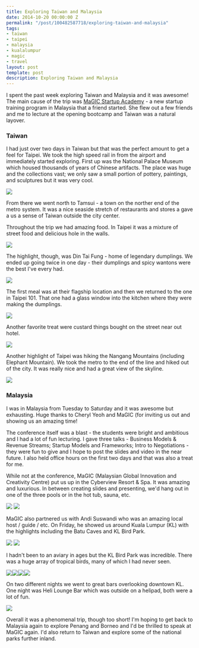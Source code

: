 ```yaml
---
title: Exploring Taiwan and Malaysia
date: 2014-10-20 00:00:00 Z
permalink: "/post/100482587718/exploring-taiwan-and-malaysia"
tags:
- taiwan
- taipei
- malaysia
- kualalumpur
- magic
- travel
layout: post
template: post
description: Exploring Taiwan and Malaysia
---
```


I spent the past week exploring Taiwan and Malaysia and it was awesome! The main cause of the trip was [MaGIC Startup Academy](http://www.mymagic.my/magic-academy/) - a new startup training program in Malaysia that a friend started. She flew out a few friends and me to lecture at the opening bootcamp and Taiwan was a natural layover.

### Taiwan

I had just over two days in Taiwan but that was the perfect amount to get a feel for Taipei. We took the high speed rail in from the airport and immediately started exploring. First up was the National Palace Museum which housed thousands of years of Chinese artifacts. The place was huge and the collections vast; we only saw a small portion of pottery, paintings, and sculptures but it was very cool.

![](/images/df4dcca4746c19d56498a2e8288f372d088394b7291a7a4089d040ebe4eeff08.jpg)

From there we went north to Tamsui - a town on the norther end of the metro system. It was a nice seaside stretch of restaurants and stores a gave a us a sense of Taiwan outside the city center.

Throughout the trip we had amazing food. In Taipei it was a mixture of street food and delicious hole in the walls.

![](/images/4f92c8a797ecae9f9da59330e3ffc98f7d373fd5447cd7f8b84d707deed1a4bf.jpg)

The highlight, though, was Din Tai Fung - home of legendary dumplings. We ended up going twice in one day - their dumplings and spicy wantons were the best I've every had.

![](/images/ea7e0835b1664a71aff9cb896dc87516eb92382764bd2906d2b83ac2dc1d7383.jpg)

The first meal was at their flagship location and then we returned to the one in Taipei 101. That one had a glass window into the kitchen where they were making the dumplings.

![](/images/47fc13a49f1ef92d519a04a9233a519a9a3b19c5404ac8a1c7e3b153e41b683f.jpg)

Another favorite treat were custard things bought on the street near out hotel.

![](/images/3622349191fca57397c0c21155daf28a59512229ed5b70b66b557c1fee5e567d.jpg)

Another highlight of Taipei was hiking the Nangang Mountains (including Elephant Mountain). We took the metro to the end of the line and hiked out of the city. It was really nice and had a great view of the skyline.

![](/images/71d69889b15f2dc1f3b1044858315864cd7b3b63a836af422d19d17e850fd26b.jpg)

### Malaysia

I was in Malaysia from Tuesday to Saturday and it was awesome but exhausting. Huge thanks to Cheryl Yeoh  and MaGIC (for inviting us out and showing us an amazing time!

The conference itself was a blast - the students were bright and ambitious and I had a lot of fun lecturing. I gave three talks - Business Models & Revenue Streams; Startup Models and Frameworks; Intro to Negotiations - they were fun to give and I hope to post the slides and video in the near future. I also held office hours on the first two days and that was also a treat for me.

While not at the conference, MaGIC (Malaysian Global Innovation and Creativity Centre) put us up in the Cyberview Resort & Spa. It was amazing and luxurious. In between creating slides and presenting, we'd hang out in one of the three pools or in the hot tub, sauna, etc.

![](/images/f64b608b23b5a4a9d1c00f8434406b3338eaaefebf8a39ed5684ae60945eb1e0.jpg)
![](/images/df9c4c9110670d7cd06037b21421f25a15cb69b52d04b0ebe8a0d63e98b61a0f.jpg)

MaGIC also partnered us with Andi Suswandi who was an amazing local host / guide / etc. On Friday, he showed us around Kuala Lumpur (KL) with the highlights including the Batu Caves and KL Bird Park.

![](/images/a65faa49807e371073f147f257bb4f63fd031ee96fa103b7c8bb2f6146dade9c.jpg)
![](/images/a673ccd8a469583d82e10498e1f1f2cfb8bfaec5d34de5abb5717ff3544a9de4.jpg)

I hadn't been to an aviary in ages but the KL Bird Park was incredible. There was a huge array of tropical birds, many of which I had never seen.

![](/images/c17b85da5fe7f487110a42a9eeeb0b5eb847728d7798d38ab1af814bc0da5ddd.jpg)![](/images/26d3a3599424b06da7fc3e6499c1d7739648a3720bc39abc106d780ef4e76930.jpg)![](/images/f20f8b135f659395977bdd8407e6f9eacd52e3ebb8888b87361cc86d51212dff.jpg)![](/images/83b27578c9d8a6ec70bfa83a93980c4389d680f4d5e9051dfa41db8db7d7e26c.jpg)

On two different nights we went to great bars overlooking downtown KL. One night was Heli Lounge Bar which was outside on a helipad, both were a lot of fun.

![](/images/5e97aa7fa736bf7263719c7ca4b603ae0702cd1f9a13a381a6becb9ae28d952c.jpg)

Overall it was a phenomenal trip, though too short! I'm hoping to get back to Malaysia again to explore Penang and Borneo and I'd be thrilled to speak at MaGIC again. I'd also return to Taiwan and explore some of the national parks further inland.